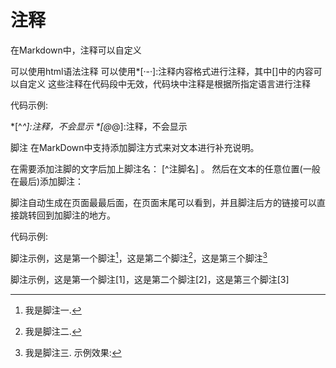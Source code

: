 # 注释
在Markdown中，注释可以自定义

可以使用html语法注释<!--哈哈我是注释，不会在浏览器中显示。-->
可以使用*[·-·]:注释内容格式进行注释，其中[]中的内容可以自定义
这些注释在代码段中无效，代码块中注释是根据所指定语言进行注释

代码示例:

<!--注释，不会显示-->
[comment]: <> (注释，不会显示)
[//]: <> (注释，不会显示)
[//]: # (注释，不会显示)
*[^_^]:注释，不会显示
*[@_@]:注释，不会显示

脚注
在MarkDown中支持添加脚注方式来对文本进行补充说明。

在需要添加注脚的文字后加上脚注名： [^注脚名] 。 然后在文本的任意位置(一般在最后)添加脚注：

脚注自动生成在页面最最后面，在页面末尾可以看到，并且脚注后方的链接可以直接跳转回到加脚注的地方。

代码示例:

脚注示例，这是第一个脚注[^注脚名1]，这是第二个脚注[^注脚名2]，这是第三个脚注[^注脚名3]
[^注脚名1]:我是脚注一.
[^注脚名2]:我是脚注二.
[^注脚名3]:我是脚注三.
示例效果:

脚注示例，这是第一个脚注[1]，这是第二个脚注[2]，这是第三个脚注[3]